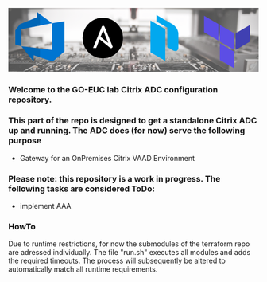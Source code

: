 ![feature-image](/.assets/images/feature_image.png)

### Welcome to the GO-EUC lab Citrix ADC configuration repository. 

### This part of the repo is designed to get a standalone Citrix ADC up and running. The ADC does (for now) serve the following purpose
- Gateway for an OnPremises Citrix VAAD Environment

### Please note: this repository is a work in progress. The following tasks are considered ToDo:
- implement AAA

### HowTo
Due to runtime restrictions, for now the submodules of the terraform repo are adressed individually. The file "run.sh" executes all modules and adds the required timeouts. The process will subsequently be altered to automatically match all runtime requirements.
